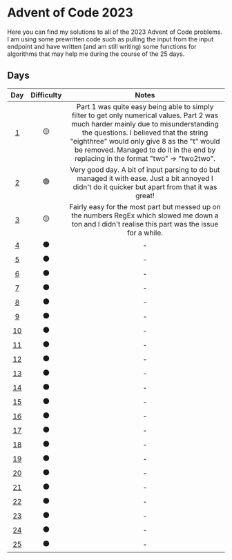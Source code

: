 # Advent of Code 2023
Here you can find my solutions to all of the 2023 Advent of Code problems.
I am using some prewritten code such as pulling the input from the input endpoint and have written (and am still writing) some functions for algorithms that may help me during the course of the 25 days.

## Days
| **Day** | **Difficulty** | **Notes** |
|:---:|:---:|:---:|
| [1](day1.js) | 🟡 | Part 1 was quite easy being able to simply filter to get only numerical values. Part 2 was much harder mainly due to misunderstanding the questions. I believed that the string "eighthree" would only give 8 as the "t" would be removed. Managed to do it in the end by replacing in the format "two" -> "two2two". |
| [2](day2.js) | 🟢 | Very good day. A bit of input parsing to do but managed it with ease. Just a bit annoyed I didn't do it quicker but apart from that it was great! |
| [3](day3.js) | 🟡 | Fairly easy for the most part but messed up on the numbers RegEx which slowed me down a ton and I didn't realise this part was the issue for a while. |
| [4](day4.js) | ⚫ | - |
| [5](day5.js) | ⚫ | - |
| [6](day6.js) | ⚫ | - |
| [7](day7.js) | ⚫ | - |
| [8](day8.js) | ⚫ | - |
| [9](day9.js) | ⚫ | - |
| [10](day10.js) | ⚫ | - |
| [11](day11.js) | ⚫ | - |
| [12](day12.js) | ⚫ | - |
| [13](day13.js) | ⚫ | - |
| [14](day14.js) | ⚫ | - |
| [15](day15.js) | ⚫ | - |
| [16](day16.js) | ⚫ | - |
| [17](day17.js) | ⚫ | - |
| [18](day18.js) | ⚫ | - |
| [19](day19.js) | ⚫ | - |
| [20](day20.js) | ⚫ | - |
| [21](day21.js) | ⚫ | - |
| [22](day22.js) | ⚫ | - |
| [23](day23.js) | ⚫ | - |
| [24](day24.js) | ⚫ | - |
| [25](day25.js) | ⚫ | - |